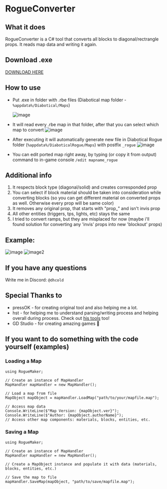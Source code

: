 # RogueConverter
## What it does
RogueConverter is a C# tool that converts all blocks to diagonal/rectrangle props. It reads map data and writing it again.

## Download .exe
[DOWNLOAD HERE](https://github.com/dhcold/RogueConverter/releases/tag/exe)

## How to use
- Put .exe in folder with .rbe files (Diabotical map folder - `%appdata%/Diabotical/Maps`)
  
  ![image](https://github.com/dhcold/RogueConverter/assets/30022484/f44553c9-f36d-4454-aaa1-8de6a8fc15c4)
- It will read every .rbe map in that folder, after that you can select which map to convert
  ![image](https://github.com/dhcold/RogueConverter/assets/30022484/6a315065-a71c-4f16-9d4a-b49bf73242c7)
- After executing it will automatically generate new file in Diabotical Rogue folder (`%appdata%/DiaboticalRogue/Maps`) with postfix `_rogue`
  ![image](https://github.com/dhcold/RogueConverter/assets/30022484/8406f085-0273-4814-8e6c-4dc9a2f70ca9)
- You can edit ported map right away, by typing (or copy it from output) command to in-game console `/edit mapname_rogue` 


## Additional info
1. It respects block type (diagonal/solid) and creates corresponded prop
2. You can select if block material should be taken into consideration while converting blocks (so you can get different material on converted props as well. Otherwise every prop will be same color)
3. It removes any original prop, that starts with "prop_" and isn't invis prop
4. All other entities (triggers, tps, lights, etc) stays the same
5. I tried to convert ramps, but they are misplaced for now (maybe i'll found solution for converting any 'invis' props into new 'blockout' props)

## Example:
![image](https://github.com/dhcold/RogueConverter/assets/30022484/1751c6e6-63b7-4659-a86e-b446625474cd) ![image2](https://github.com/dhcold/RogueConverter/assets/30022484/6dbad21a-c521-4095-b8df-54410d251589)

## If you have any questions
Write me in Discord: `@dhcold`

## Special Thanks to
  - pressOK - for creating original tool and also helping me a lot.
  - hst - for helping me to understand parsing/writing process and helping overall during process. Check out [his tools](https://github.com/marconett/diabotical-tools) too!
  - GD Studio - for creating amazing games 🫶

## If you want to do something with the code yourself (examples)
### Loading a Map
```
using RogueMaker;

// Create an instance of MapHandler
MapHandler mapHandler = new MapHandler();

// Load a map from file
MapObject mapObject = mapHandler.LoadMap("path/to/your/mapfile.map");

// Access map data
Console.WriteLine($"Map Version: {mapObject.ver}");
Console.WriteLine($"Author: {mapObject.authorName}");
// Access other map components: materials, blocks, entities, etc.
```
### Saving a Map
```
using RogueMaker;

// Create an instance of MapHandler
MapHandler mapHandler = new MapHandler();

// Create a MapObject instance and populate it with data (materials, blocks, entities, etc.)

// Save the map to file
mapHandler.SaveMap(mapObject, "path/to/save/mapfile.map");
```

